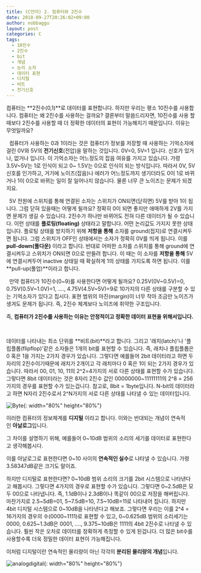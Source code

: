 ```yaml
---
title: (C언어) 2. 컴퓨터와 2진수
date: 2018-09-27T20:26:02+09:00
author: nobbaggu
layout: post
categories: C
tags:
  - 10진수
  - 2진수
  - bit
  - 개념
  - 논리 소자
  - 데이터 표현
  - 디지털
  - 비트
  - 전기신호
---
```

컴퓨터는 **2진수(0,1)**로 데이터를 표현합니다. 하지만 우리는 평소 10진수를 사용합니다. 컴퓨터는 왜 2진수를 사용하는 걸까요? 결론부터 말씀드리자면, 10진수를 사용 할때보다 2진수를 사용할 때 더 정확한 데이터의 표현이 가능해지기 때문입니다. 이유는 무엇일까요?

&nbsp;
컴퓨터가 사용하는 0과 1이라는 것은 컴퓨터가 정보를 저장할 때 사용하는 기억소자에 걸린 0V와 5V의 **전기신호**(전압)을 말하는 것입니다. 0V=0, 5V=1 입니다. 신호가 있거나, 없거나 입니다. 이 기억소자는 어느정도의 잡음 여유를 가지고 있습니다. 가령 3.5V~5V는 1로 인식이 되고 0~ 1.5V는 0으로 인식이 되는 방식입니다. 따라서 0V, 5V 신호를 인가하고, 거기에 노이즈(잡음)나 에러가 어느정도까지 생기더라도 0이 1로 바뀌거나 1이 0으로 바뀌는 일이 잘 일어나지 않습니다. 물론 너무 큰 노이즈는 문제가 되겠지요.

&nbsp;
5V 전원에 스위치를 통해 연결된 소자는 스위치가 ON되면(닫히면) 5V를 받아 1이 됩니다. 그럼 닫혀 있을때는 어떻게 될까요? 정확히 0이 되면 좋지만 애매하게 2V를 가지면 문제가 생길 수 있습니다. 2진수가 하나만 바뀌어도 전혀 다른 데이터가 될 수 있습니다. 이런 상태를 **플로팅(floating)** 상태라고 말합니다. 어떤 논리값도 가지지 못한 상태입니다. 플로팅 상태를 방지하기 위해 **저항을 통해** 소자를 ground(접지)로 연결시켜두면 됩니다. 그럼 스위치가 OFF인 상태에서는 소자가 정확히 0V를 띄게 됩니다. 이를 **pull-down(풀다운)** 이라고 합니다. 반대로 어떠한 소자를 스위치를 통해 ground에 연결시켜두고 스위치가 ON되면 0으로 만들려 합니다. 이 때는 이 소자를 **저항을 통해** 5V에 연결시켜두어 inactive 상태일 때 확실하게 1의 상태를 가지도록 하면 됩니다. 이를 **pull-up(풀업)**이라고 합니다.

&nbsp;
만약 컴퓨터가 10진수(0~9)를 사용한다면 어떻게 될까요? 0.25V(0V~0.5V)=0, 0.75V(0.5V~1.0V)=1, …., 4.75V(4.5V~5V)=9로 10가지의 다른 상태를 구분할 수 있는 기억소자가 있다고 칩시다. 표현 범위의 마진(margin)이 너무 작아 조금만 노이즈가 생겨도 문제가 됩니다. 즉, 2진수 체계보다 노이즈에 취약한 구조입니다.

즉, **컴퓨터가 2진수를 사용하는 이유는 안정적이고 정확한 데이터 표현을 위해서입니다.**

&nbsp;

데이터를 나타내는 최소 단위를 **비트(bit)**라고 합니다. 그리고 '래치(latch)'나 '플립플롭(flipflop)'같은 소자들은 1개의 bit를 표현할 수 있습니다. 즉, 래치나 플립플롭은 0 혹은 1을 가지는 2가지 경우가 있습니다. 그렇다면 예를들어 2bit 데이터라고 하면 두 자리의 2진수이기때문에 래치가 2개이고 각 래치마다 0 혹은 1이 되는 2가지 경우가 있습니다. 따라서 00, 01, 10, 11의 2^2=4가지의 서로 다른 상태를 표현할 수가 있습니다. 그렇다면 8bit 데이터라는 것은 8자리 2진수 값인 00000000~11111111의 2^8 = 256가지의 경우를 표현할 수가 있는겁니다. 참고로, 8bit = 1byte입니다. N-bit의 데이터라고 하면 N자리 2진수로서 2^N가지의 서로 다른 상태를 나타낼 수 있는 데이터입니다.

![Byte](https://nobbaggu.github.io/images/2018/09/Byte.jpg){: width="80%" height="80%"}

이러한 컴퓨터의 정보체계를 **디지털** 이라고 합니다. 이와는 반대되는 개념이 연속적인 **아날로그**입니다.

그 차이를 설명하기 위해, 예를들어 0~10dB 범위의 소리의 세기를 데이터로 표현한다고 생각해봅시다.

이를 아날로그로 표현한다면 0~10 사이의 **연속적인 실수**로 나타낼 수 있습니다. 가령 3.58347dB같은 크기도 말이죠.

하지만 디지털로 표현한다면? 0~10dB 범위 소리의 크기를 2bit 시스템으로 나타낸다고 해봅시다. 그렇다면 4가지의 경우로 표현할 수가 있습니다. 그렇다면 0~2.5dB은 모두 00으로 나타냅니다. 즉, 1.1dB이나 2.3dB이나 똑같이 00으로 저장을 해버립니다. 마찬가지로 2.5~5dB=01, 5~7.5dB=10, 7.5~10dB=11로 나타내어 집니다. 하지만 4bit 디지털 시스템으로 0~10dB을 나타낸다고 해보죠. 그렇다면 우리는 이를 2^4 = 16가지의 경우의 수(0000~1111)로 표현할 수 있고, 0~0.625dB 범위의 소리세기는 0000, 0.625~1.3dB은 0001, …., 9.375~10dB은 1111의 4bit 2진수로 나타낼 수 있습니다. 훨씬 작은 오차로 데이터를 정확하게 측정할 수 있게 된겁니다. 더 많은 bit수를 사용할수록 더욱 정밀한 데이터 표현이 가능해집니다.

이처럼 디지털이란 연속적인 물리량이 아닌 각각의 **분리된 물리량의 개념**입니다.

![analogdigital](https://nobbaggu.github.io/images/2018/09/analogdigital.jpg){: width="80%" height="80%"}